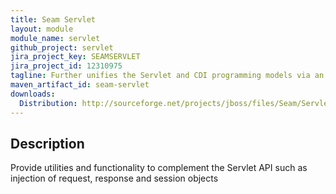 ```yaml
---
title: Seam Servlet
layout: module
module_name: servlet
github_project: servlet
jira_project_key: SEAMSERVLET
jira_project_id: 12310975
tagline: Further unifies the Servlet and CDI programming models via an event bridge, producers for implicit Servlet objects and managed bean exception handlers.
maven_artifact_id: seam-servlet
downloads:
  Distribution: http://sourceforge.net/projects/jboss/files/Seam/Servlet
---
```

## Description
Provide utilities and functionality to complement the Servlet API such as injection of request, response and session objects
